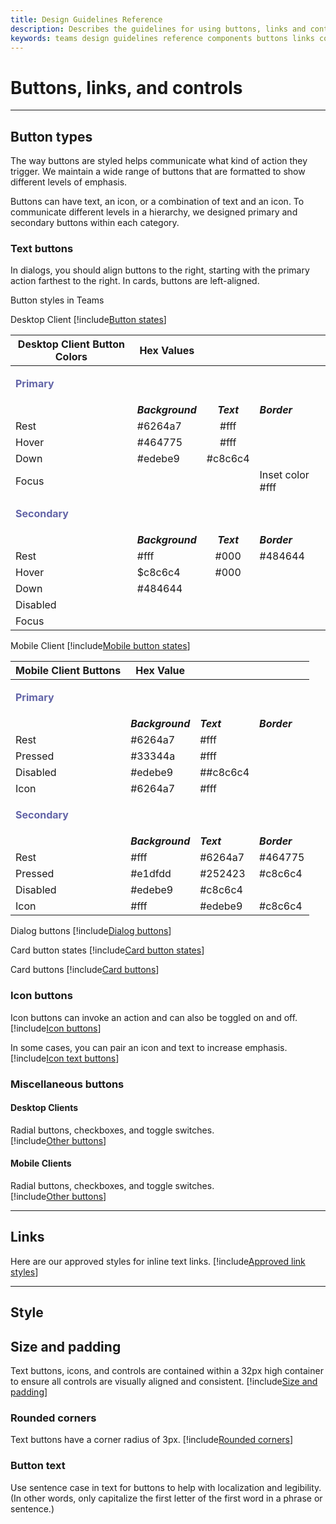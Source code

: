 ```yaml
---
title: Design Guidelines Reference
description: Describes the guidelines for using buttons, links and controls in your apps
keywords: teams design guidelines reference components buttons links colors
---
```

# Buttons, links, and controls

---

## Button types

The way buttons are styled helps communicate what kind of action they trigger. We maintain a wide range of buttons that are formatted to show different levels of emphasis.

Buttons can have text, an icon, or a combination of text and an icon. To communicate different levels in a hierarchy, we designed primary and secondary buttons within each category.

### Text buttons

In dialogs, you should align buttons to the right, starting with the primary action farthest to the right. In cards, buttons are left-aligned.

Button styles in Teams

Desktop Client
[!include[Button states](~/includes/design/buttons-image-states.html)]

| Desktop Client Button Colors | Hex Values |  |  |
| ------- | ------------------ |:-----:| ----|
|**<p style="color:#6264a7">Primary</p>**||||
| |***Background***| ***Text***| ***Border***|
|Rest|#6264a7 | #fff| |
|Hover|#464775 | #fff|
|Down|#edebe9| #c8c6c4|
|Focus| |  | Inset color #fff|
|**<p style="color:#6264a7">Secondary</p>**||||
|   |***Background***| ***Text***| ***Border***|
|Rest| #fff| #000| #484644
|Hover| $c8c6c4| #000 | |
|Down|#484644| |
|Disabled|| |
|Focus|| |

Mobile Client
[!include[Mobile button states](~/includes/design/buttons-mobile-image-states.html)]

| Mobile Client Buttons | Hex Value |  |  |
| ------- | ------------------ | ------------- | ------------- |
|**<p style="color:#6264a7">Primary</p>**||||
| |***Background***| ***Text***| ***Border***|
Rest|#6264a7 | #fff| |
|Pressed|#33344a| #fff|  |
|Disabled| #edebe9| ##c8c6c4| |
|Icon|#6264a7 | #fff| |
|**<p style="color:#6264a7">Secondary</p>**||||
| |***Background***| ***Text***| ***Border***|
|Rest| #fff| #6264a7 | #464775 |
Pressed| #e1dfdd| #252423 | #c8c6c4 |
|Disabled|#edebe9 | #c8c6c4 |
|Icon| #fff | #edebe9 | #c8c6c4|

Dialog buttons
[!include[Dialog buttons](~/includes/design/buttons-image-dialog.html)]

Card button states
[!include[Card button states](~/includes/design/buttons-image-cardstates.html)]

Card buttons
[!include[Card buttons](~/includes/design/buttons-image-card.html)]

### Icon buttons

Icon buttons can invoke an action and can also be toggled on and off.
[!include[Icon buttons](~/includes/design/buttons-image-icon.html)]

In some cases, you can pair an icon and text to increase emphasis.
[!include[Icon text buttons](~/includes/design/buttons-image-icontext.html)]

### Miscellaneous buttons

#### Desktop Clients
Radial buttons, checkboxes, and toggle switches.<br/>
[!include[Other buttons](~/includes/design/buttons-image-others.html)]

#### Mobile Clients
Radial buttons, checkboxes, and toggle switches.<br/>
[!include[Other buttons](~/includes/design/buttons-image-mobile-others.html)]

---

## Links

Here are our approved styles for inline text links.
[!include[Approved link styles](~/includes/design/links-image-text.html)]

---

## Style

## Size and padding

Text buttons, icons, and controls are contained within a 32px high container to ensure all controls are visually aligned and consistent.
[!include[Size and padding](~/includes/design/style-image-size.html)]

### Rounded corners

Text buttons have a corner radius of 3px.
[!include[Rounded corners](~/includes/design/style-image-corners.html)]

### Button text

Use sentence case in text for buttons to help with localization and legibility. (In other words, only capitalize the first letter of the first word in a phrase or sentence.)
